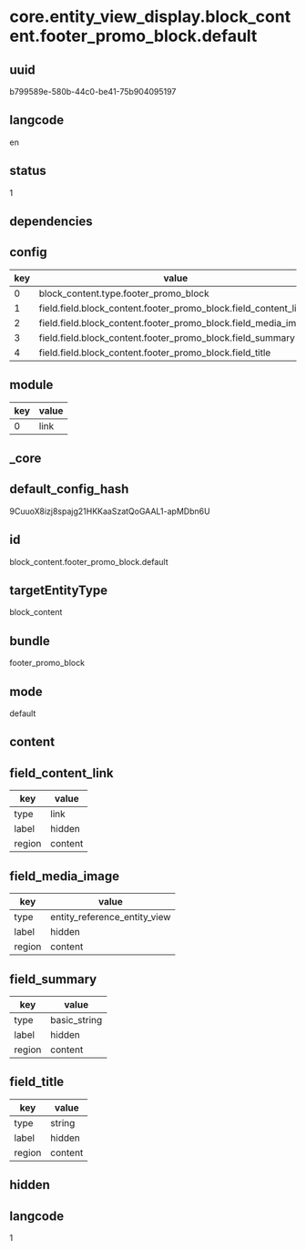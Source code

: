 # core.entity_view_display.block_content.footer_promo_block.default

## uuid
b799589e-580b-44c0-be41-75b904095197

## langcode
en

## status
1

## dependencies

## config
|key|value|
|-|-|
|0|block_content.type.footer_promo_block|
|1|field.field.block_content.footer_promo_block.field_content_link|
|2|field.field.block_content.footer_promo_block.field_media_image|
|3|field.field.block_content.footer_promo_block.field_summary|
|4|field.field.block_content.footer_promo_block.field_title|


## module
|key|value|
|-|-|
|0|link|


## _core

## default_config_hash
9CuuoX8izj8spajg21HKKaaSzatQoGAAL1-apMDbn6U

## id
block_content.footer_promo_block.default

## targetEntityType
block_content

## bundle
footer_promo_block

## mode
default

## content

## field_content_link
|key|value|
|-|-|
|type|link|
|label|hidden|
|region|content|


## field_media_image
|key|value|
|-|-|
|type|entity_reference_entity_view|
|label|hidden|
|region|content|


## field_summary
|key|value|
|-|-|
|type|basic_string|
|label|hidden|
|region|content|


## field_title
|key|value|
|-|-|
|type|string|
|label|hidden|
|region|content|


## hidden

## langcode
1
